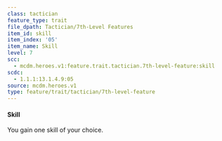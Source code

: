 ```yaml
---
class: tactician
feature_type: trait
file_dpath: Tactician/7th-Level Features
item_id: skill
item_index: '05'
item_name: Skill
level: 7
scc:
  - mcdm.heroes.v1:feature.trait.tactician.7th-level-feature:skill
scdc:
  - 1.1.1:13.1.4.9:05
source: mcdm.heroes.v1
type: feature/trait/tactician/7th-level-feature
---
```


#### Skill

You gain one skill of your choice.
